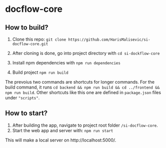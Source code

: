 # docflow-core

## How to build?

1. Clone this repo: ```git clone https://github.com/HarisMalisevic/si-docflow-core.git```

2. After cloning is done, go into project directory with ```cd si-dockflow-core```

3. Install npm dependencies with ```npm run dependencies```

4. Build project ```npm run build```

The prevoius two commands are shortcuts for longer commands. For the build command, it runs ```cd backend && npm run build && cd ../frontend && npm run build```. Other shortcuts like this one are defined in ```package.json``` files under ```"scripts"```.

## How to start?

1. After building the app, navigate to project root folder ```/si-docflow-core```.
2. Start the web app and server with: ```npm run start```

This will make a local server on http://localhost:5000/.